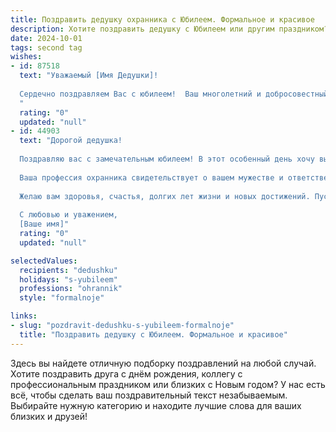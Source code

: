 ```yaml
---
title: Поздравить дедушку охранника с Юбилеем. Формальное и красивое
description: Хотите поздравить дедушку с Юбилеем или другим праздником? Наш ИИ создаст незабываемое поздравление, а вы обязательно выделитесь среди других.  
date: 2024-10-01
tags: second tag
wishes:
- id: 87518
  text: "Уважаемый [Имя Дедушки]!
  
  Сердечно поздравляем Вас с юбилеем!  Ваш многолетний и добросовестный труд на благо [Организация, если известно, иначе опустить] в должности охранника заслуживает глубокого уважения.  Желаем Вам крепкого здоровья, долголетия, семейного благополучия и мирного неба над головой. Пусть каждый день радует Вас теплом и заботой близких людей. С юбилеем!
  "
  rating: "0"
  updated: "null"
- id: 44903
  text: "Дорогой дедушка!
  
  Поздравляю вас с замечательным юбилеем! В этот особенный день хочу выразить вам свою глубокую благодарность за вашу мудрость, заботу и поддержку на протяжении всех этих лет. Вы стали для нас не только опорой, но и настоящим образцом благородства и преданности.
  
  Ваша профессия охранника свидетельствует о вашем мужестве и ответственности. Вы всегда были на страже, защищая не только нашу семью, но и всех, кто нуждался в помощи и защите. Ваши поступки вдохновляют нас, и мы гордимся, что имеем возможность называться вашими близкими.
  
  Желаю вам здоровья, счастья, долгих лет жизни и новых достижений. Пусть каждый день приносит вам радость, а в вашем сердце всегда царит тепло и свет.
  
  С любовью и уважением,
  [Ваше имя]"
  rating: "0"
  updated: "null"

selectedValues:
  recipients: "dedushku"
  holidays: "s-yubileem"
  professions: "ohrannik"
  style: "formalnoje"

links:
- slug: "pozdravit-dedushku-s-yubileem-formalnoje"
  title: "Поздравить дедушку с Юбилеем. Формальное и красивое"
---
```


Здесь вы найдете отличную подборку поздравлений на любой случай.
Хотите поздравить друга с днём рождения, коллегу с профессиональным праздником или близких с Новым годом? У нас есть всё, чтобы сделать ваш поздравительный текст незабываемым. Выбирайте нужную категорию и находите лучшие слова для ваших близких и друзей!
